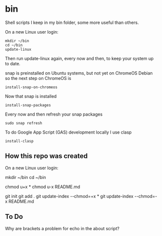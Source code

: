 # bin

Shell scripts I keep in my bin folder, some more useful than others.

On a new Linux user login:

```
mkdir ~/bin
cd ~/bin
update-linux
```

Then run update-linux again, every now and then, to keep your system up to date.

snap is preinstalled on Ubuntu systems, but not yet on ChromeOS Debian so the next step on ChromeOS is

```
install-snap-on-chromeos
```

Now that snap is installed
```
install-snap-packages
```

Every now and then refresh your snap packages
```
sudo snap refresh
```

To do Google App Script (GAS) development locally I use clasp
```
install-clasp
```

## How this repo was created

On a new Linux user login:

mkdir ~/bin
cd ~/bin

chmod u+x *
chmod u-x README.md

git init
git add .
git update-index --chmod=+x *
git update-index --chmod=-x README.md

## To Do

Why are brackets a problem for echo in the about script?
